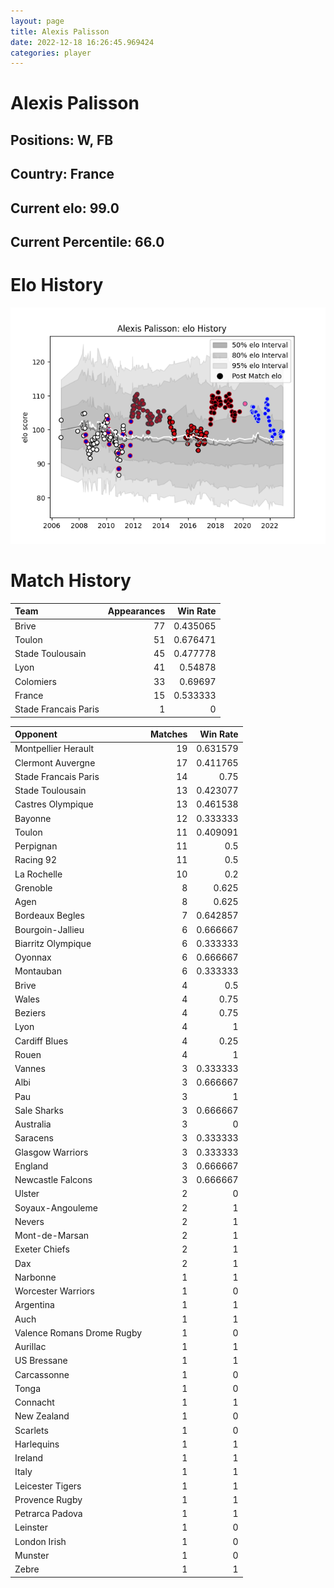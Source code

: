 ```yaml
---  
layout: page  
title: Alexis Palisson  
date: 2022-12-18 16:26:45.969424  
categories: player  
---
```

# Alexis Palisson

## Positions: W, FB

## Country: France

## Current elo: 99.0

## Current Percentile: 66.0

# Elo History


![elo history](history_AlexisPalisson.png)
# Match History


| Team                 |   Appearances |   Win Rate |
|:---------------------|--------------:|-----------:|
| Brive                |            77 |   0.435065 |
| Toulon               |            51 |   0.676471 |
| Stade Toulousain     |            45 |   0.477778 |
| Lyon                 |            41 |   0.54878  |
| Colomiers            |            33 |   0.69697  |
| France               |            15 |   0.533333 |
| Stade Francais Paris |             1 |   0        |

| Opponent                   |   Matches |   Win Rate |
|:---------------------------|----------:|-----------:|
| Montpellier Herault        |        19 |   0.631579 |
| Clermont Auvergne          |        17 |   0.411765 |
| Stade Francais Paris       |        14 |   0.75     |
| Stade Toulousain           |        13 |   0.423077 |
| Castres Olympique          |        13 |   0.461538 |
| Bayonne                    |        12 |   0.333333 |
| Toulon                     |        11 |   0.409091 |
| Perpignan                  |        11 |   0.5      |
| Racing 92                  |        11 |   0.5      |
| La Rochelle                |        10 |   0.2      |
| Grenoble                   |         8 |   0.625    |
| Agen                       |         8 |   0.625    |
| Bordeaux Begles            |         7 |   0.642857 |
| Bourgoin-Jallieu           |         6 |   0.666667 |
| Biarritz Olympique         |         6 |   0.333333 |
| Oyonnax                    |         6 |   0.666667 |
| Montauban                  |         6 |   0.333333 |
| Brive                      |         4 |   0.5      |
| Wales                      |         4 |   0.75     |
| Beziers                    |         4 |   0.75     |
| Lyon                       |         4 |   1        |
| Cardiff Blues              |         4 |   0.25     |
| Rouen                      |         4 |   1        |
| Vannes                     |         3 |   0.333333 |
| Albi                       |         3 |   0.666667 |
| Pau                        |         3 |   1        |
| Sale Sharks                |         3 |   0.666667 |
| Australia                  |         3 |   0        |
| Saracens                   |         3 |   0.333333 |
| Glasgow Warriors           |         3 |   0.333333 |
| England                    |         3 |   0.666667 |
| Newcastle Falcons          |         3 |   0.666667 |
| Ulster                     |         2 |   0        |
| Soyaux-Angouleme           |         2 |   1        |
| Nevers                     |         2 |   1        |
| Mont-de-Marsan             |         2 |   1        |
| Exeter Chiefs              |         2 |   1        |
| Dax                        |         2 |   1        |
| Narbonne                   |         1 |   1        |
| Worcester Warriors         |         1 |   0        |
| Argentina                  |         1 |   1        |
| Auch                       |         1 |   1        |
| Valence Romans Drome Rugby |         1 |   0        |
| Aurillac                   |         1 |   1        |
| US Bressane                |         1 |   1        |
| Carcassonne                |         1 |   0        |
| Tonga                      |         1 |   0        |
| Connacht                   |         1 |   1        |
| New Zealand                |         1 |   0        |
| Scarlets                   |         1 |   0        |
| Harlequins                 |         1 |   1        |
| Ireland                    |         1 |   1        |
| Italy                      |         1 |   1        |
| Leicester Tigers           |         1 |   1        |
| Provence Rugby             |         1 |   1        |
| Petrarca Padova            |         1 |   1        |
| Leinster                   |         1 |   0        |
| London Irish               |         1 |   0        |
| Munster                    |         1 |   0        |
| Zebre                      |         1 |   1        |